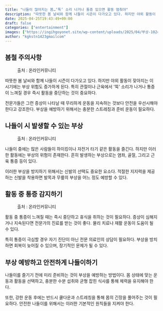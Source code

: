```yaml
---
title: "나들이 많아지는 봄…‘뚝’ 소리 나거나 통증 있으면 활동 멈춰야"
description: "따뜻한 봄 날씨와 함께 나들이 시즌이 다가오고 있다. 하지만 야외 활동이 잦아지는 이 시기에는 부상 위험도 증가하게 된다. 특히 관절이나 근육에서 '뚝' 소리가 나거나 통증이 느껴질 경우 즉시 활동을 중단하는 것이 중요하다."
date: 2025-04-25T19:43:49+09:00
draft: false
categories: ["entertainment"]
images: ["https://ingihgoyonet.site/wp-content/uploads/2025/04/부상-1024x683.jpg", "https://ingihgoyonet.site/wp-content/uploads/2025/04/하이킹-1024x683.jpg", "https://ingihgoyonet.site/wp-content/uploads/2025/04/운동중부상-1024x705.jpg"]
author: "kgkstn1423gmailcom"
---
```


<h2 >봄철 주의사항</h2> <figure ><img src="https://ingihgoyonet.site/wp-content/uploads/2025/04/부상-1024x683.jpg" alt="" style="aspect-ratio:16/9;object-fit:cover"/><figcaption >출처 : 온라인커뮤니티</figcaption></figure> <p>따뜻한 봄 날씨와 함께 나들이 시즌이 다가오고 있다. 하지만 야외 활동이 잦아지는 이 시기에는 부상 위험도 증가하게 된다. 특히 관절이나 근육에서 '뚝' 소리가 나거나 통증이 느껴질 경우 즉시 활동을 중단하는 것이 중요하다.</p> <p>전문가들은 그런 증상이 나타날 때 무리하게 운동을 지속하는 것보다 안전을 우선시해야 한다고 강조한다. 부상을 예방하기 위해서는 충분한 스트레칭과 준비 운동이 필요하다.</p> <h2 >나들이 시 발생할 수 있는 부상</h2> <figure ><img src="https://ingihgoyonet.site/wp-content/uploads/2025/04/하이킹-1024x683.jpg" alt="" style="aspect-ratio:16/9;object-fit:cover"/><figcaption >출처 : 온라인커뮤니티</figcaption></figure> <p>나들이 중에는 많은 사람들이 하이킹이나 자전거 타기 같은 활동을 즐긴다. 하지만 이러한 활동에는 부상의 위험이 존재한다. 흔히 발생하는 부상으로는 염좌, 골절, 그리고 근육 통증 등이 있다.</p> <p>이러한 부상을 방지하기 위해서는 신발의 선택도 중요한 요소다. 적절한 지지력을 제공하는 신발을 착용하면 발목과 무릎의 부상을 어느 정도 예방할 수 있다.</p> <h2 >활동 중 통증 감지하기</h2> <figure ><img src="https://ingihgoyonet.site/wp-content/uploads/2025/04/운동중부상-1024x705.jpg" alt="" style="aspect-ratio:16/9;object-fit:cover"/><figcaption >출처 : 온라인커뮤니티</figcaption></figure> <p>활동 중 통증이 느껴질 때는 즉시 중단하고 휴식을 취하는 것이 필요하다. 증상이 심해지거나 지속된다면 전문가의 진료를 받는 것이 좋다. 물리 치료나 재활 운동이 도움이 될 수 있다.</p> <p>특히 통증이 극심할 경우 자기 진단이 아닌 전문 의료인의 상담이 필요하다. 부상을 방치하면 회복이 늦어질 수 있으며, 장기적인 문제가 될 수 있다.</p> <h2 >부상 예방하고 안전하게 나들이하기</h2> <p>나들이를 즐기기 전에 미리 준비하는 것이 부상을 예방하는 방법이다. 몸 상태에 맞는 운동과 활동을 선택하고, 충분한 수분 섭취와 균형 잡힌 식사를 통해 체력을 유지해야 한다.</p> <p>또한, 강한 운동 후에는 반드시 쿨다운과 스트레칭을 통해 몸의 긴장을 풀어주는 것이 필요하다. 안전한 나들이를 위해서는 이러한 기본적인 원칙들을 지켜야 한다.</p>